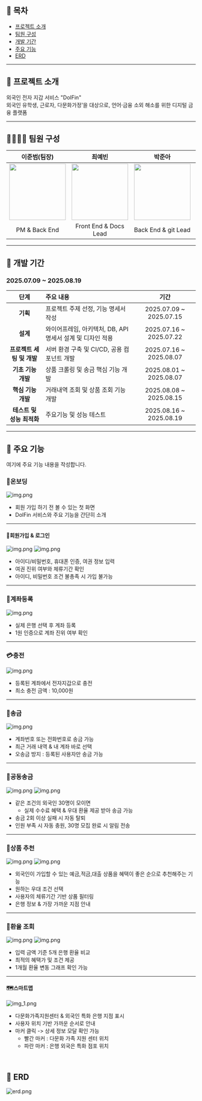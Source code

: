 ## 📝 목차
- [프로젝트 소개](#-프로젝트-소개)
- [팀원 구성](#-팀원-구성)
- [개발 기간](#-개발-기간)
- [주요 기능](#-주요-기능)
- [ERD](#-erd)

---

## 📄 프로젝트 소개
외국인 전자 지갑 서비스 "DolFin"
<br/>
외국인 유학생, 근로자, 다문화가정’을 대상으로,
언어·금융 소외 해소를 위한 디지털 금융 플랫폼

--- 

## 👨‍👩‍👧‍👦 팀원 구성
|               이준범(팀장)               |                 최예빈                 |                 박준아                 |                 김호진                 |                 유예원                 |
|:-----------------------------------:|:-----------------------------------:|:-----------------------------------:|:-----------------------------------:|:-----------------------------------:|
| <img src="avatar1.png" width="150"> | <img src="avatar2.png" width="150"> | <img src="avatar3.png" width="150"> | <img src="avatar4.png" width="150"> | <img src="avatar5.png" width="150"> |
|            PM & Back End            |        Front End & Docs Lead        |           Back End & git Lead           |             Back End & Info Manage             |         Front End & UI/UX Lead          |

--- 
## 📅 개발 기간
### 2025.07.09 ~ 2025.08.19

|        단계        | 주요 내용                                 |           기간            |
|:----------------:|:--------------------------------------|:-----------------------:|
|      **기획**      | 프로젝트 주제 선정, 기능 명세서 작성                 | 2025.07.09 ~ 2025.07.15 |
|      **설계**      | 와이어프레임, 아키텍처, DB, API 명세서 설계 및 디자인 적용 | 2025.07.16 ~ 2025.07.22 |
| **프로젝트 세팅 및 개발** | 서버 환경 구축 및 CI/CD, 공용 컴포넌트 개발          | 2025.07.16 ~ 2025.08.07 |
|   **기초 기능 개발**   | 상품 크롤링 및 송금 핵심 기능 개발                  | 2025.08.01 ~ 2025.08.07  |
|   **핵심 기능 개발**   | 거래내역 조회 및 상품 조회 기능 개발                 | 2025.08.08 ~ 2025.08.15  |
| **테스트 및 성능 최적화** | 주요기능 및 성능 테스트                         | 2025.08.16 ~ 2025.08.19 |


---

## 🔎 주요 기능
여기에 주요 기능 내용을 작성합니다.

### 📝온보딩
![img.png](service_1.png)
- 회원 가입 하기 전 볼 수 있는 첫 화면
- DolFin 서비스와 주요 기능을 간단히 소개
---

#### 👤회원가입 & 로그인
![img.png](service_2.png)
![img.png](service_3.png)
- 아이디/비밀번호, 휴대폰 인증, 여권 정보 입력
- 여권 진위 여부와 체류기간 확인
- 아이디, 비밀번호 조건 불총족 시 가입 불가능
---

### 🏦계좌등록
![img.png](service_4.png)
- 실제 은행 선택 후 계좌 등록
- 1원 인증으로 계좌 진위 여부 확인
---

### 💳충전
![img.png](service_5.png)
- 등록된 계좌에서 전자지갑으로 충전 
- 최소 충전 금액 : 10,000원
---

### 💸송금
![img.png](service_6.png)
- 계좌번호 또는 전화번호로 송금 가능
- 최근 거래 내역 & 내 계좌 바로 선택
- 오송금 방지 : 등록된 사용자만 송금 가능
--- 

### 🤝공동송금
![img.png](service_8.png)
![img.png](service_9.png)
- 같은 조건의 외국인 30명이 모이면
  - 실제 수수료 혜택 & 우대 환율 제공 받아 송금 가능
- 송금 2회 이상 실패 시 자동 탈퇴
- 인원 부족 시 자동 충원, 30명 모집 완료 시 알림 전송
--- 

### 🎯상품 추천
![img.png](service_10.png)
![img.png](service_11.png)
- 외국인이 가입할 수 있는 예금,적금,대출 상품을 혜택이 좋은 순으로 추천해주는 기능
- 원하는 우대 조건 선택
- 사용자의 체류기간 기반 상품 필터링
- 은행 정보 & 가장 가까운 지점 안내
---

### 💱환율 조회
![img.png](service_12.png)
![img.png](service_13.png)
- 입력 금액 기준 5개 은행 환율 비교
- 최적의 혜택가 및 조건 제공
- 1개월 환율 변동 그래프 확인 가능

---
#### 🗺️스마트맵
![img_1.png](service_15.png)
- 다문화가족지원센터 & 외국인 특화 은행 지점 표시
- 사용자 위치 기반 가까운 순서로 안내
- 마커 클릭 -> 상세 정보 모달 확인 가능
  - 빨간 마커 : 다문화 가족 지원 센터 위치
  - 파란 마커 : 은행 외국은 특화 점포 위치
<br/>


## 📐 ERD
![erd.png](erd.png)
